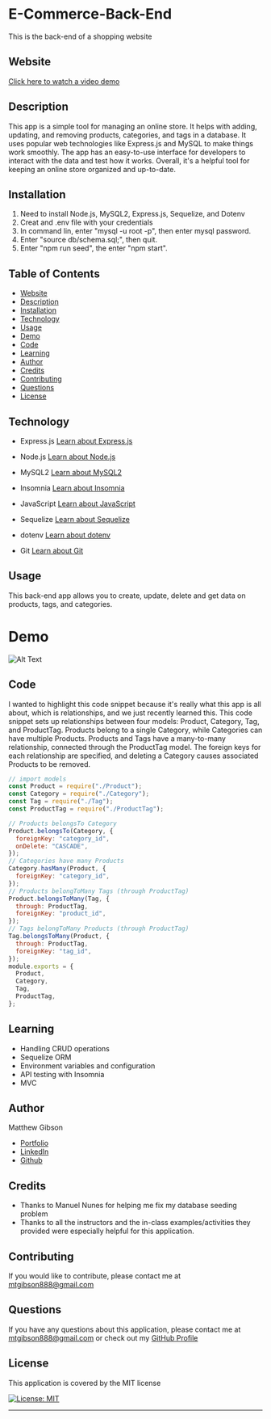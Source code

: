 # E-Commerce-Back-End

This is the back-end of a shopping website

## Website

[Click here to watch a video demo](https://drive.google.com/file/d/1a_c-2zXfEfMxT7YLHuIsRBMbEaxQLjGk/view)

## Description

This app is a simple tool for managing an online store. It helps with adding, updating, and removing products, categories, and tags in a database. It uses popular web technologies like Express.js and MySQL to make things work smoothly. The app has an easy-to-use interface for developers to interact with the data and test how it works. Overall, it's a helpful tool for keeping an online store organized and up-to-date.

## Installation

1. Need to install Node.js, MySQL2, Express.js, Sequelize, and Dotenv
2. Creat and .env file with your credentials
3. In command lin, enter "mysql -u root -p", then enter mysql password.
4. Enter "source db/schema.sql;", then quit.
5. Enter "npm run seed", the enter "npm start".

## Table of Contents

- [Website](#website)
- [Description](#description)
- [Installation](#installation)
- [Technology](#technology)
- [Usage](#usage)
- [Demo](#demo)
- [Code](#code)
- [Learning](#learning)
- [Author](#author)
- [Credits](#credits)
- [Contributing](#Contributing)
- [Questions](#questions)
- [License](#license)

## Technology

- Express.js
  [Learn about Express.js](https://expressjs.com/)

- Node.js
  [Learn about Node.js](https://nodejs.org/en)

- MySQL2
  [Learn about MySQL2](https://www.npmjs.com/package/mysql2)

- Insomnia
  [Learn about Insomnia](https://insomnia.rest/)

- JavaScript
  [Learn about JavaScript](https://developer.mozilla.org/en-US/docs/Web/JavaScript)

- Sequelize
  [Learn about Sequelize](https://sequelize.org/)

- dotenv
  [Learn about dotenv](https://www.npmjs.com/package/dotenv)

- Git
  [Learn about Git](https://git-scm.com/)

## Usage

This back-end app allows you to create, update, delete and get data on products, tags, and categories.

# Demo

![Alt Text](/images/2023-04-28%2020.02.35.gif)

## Code

I wanted to highlight this code snippet because it's really what this app is all about, which is relationships, and we just recently learned this. This code snippet sets up relationships between four models: Product, Category, Tag, and ProductTag. Products belong to a single Category, while Categories can have multiple Products. Products and Tags have a many-to-many relationship, connected through the ProductTag model. The foreign keys for each relationship are specified, and deleting a Category causes associated Products to be removed.

```JavaScript
// import models
const Product = require("./Product");
const Category = require("./Category");
const Tag = require("./Tag");
const ProductTag = require("./ProductTag");

// Products belongsTo Category
Product.belongsTo(Category, {
  foreignKey: "category_id",
  onDelete: "CASCADE",
});
// Categories have many Products
Category.hasMany(Product, {
  foreignKey: "category_id",
});
// Products belongToMany Tags (through ProductTag)
Product.belongsToMany(Tag, {
  through: ProductTag,
  foreignKey: "product_id",
});
// Tags belongToMany Products (through ProductTag)
Tag.belongsToMany(Product, {
  through: ProductTag,
  foreignKey: "tag_id",
});
module.exports = {
  Product,
  Category,
  Tag,
  ProductTag,
};


```

## Learning

- Handling CRUD operations
- Sequelize ORM
- Environment variables and configuration
- API testing with Insomnia
- MVC

## Author

Matthew Gibson

- [Portfolio](https://github.com/ohSweetWampum)
- [LinkedIn](https://www.linkedin.com/in/matthew-gibson-6b9b12237/)
- [Github](https://github.com/ohSweetWampum)

## Credits

- Thanks to Manuel Nunes for helping me fix my database seeding problem
- Thanks to all the instructors and the in-class examples/activities they provided were especially helpful for this application.

## Contributing

If you would like to contribute, please contact me at [mtgibson888@gmail.com](mailto:mtgibson888@gmail.com)

## Questions

If you have any questions about this application, please contact me at [mtgibson888@gmail.com](mailto:mtgibson888@gmail.com) or check out my [GitHub Profile](https://github.com/ohSweetWampum)

## License

This application is covered by the MIT license

[![License: MIT](https://img.shields.io/badge/License-MIT-yellow.svg)](https://opensource.org/licenses/MIT)

---

```

```

